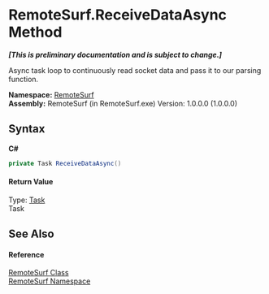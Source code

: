 # RemoteSurf.ReceiveDataAsync Method 
 _**\[This is preliminary documentation and is subject to change.\]**_

Async task loop to continuously read socket data and pass it to our parsing function.

**Namespace:**&nbsp;<a href="N_RemoteSurf">RemoteSurf</a><br />**Assembly:**&nbsp;RemoteSurf (in RemoteSurf.exe) Version: 1.0.0.0 (1.0.0.0)

## Syntax

**C#**<br />
``` C#
private Task ReceiveDataAsync()
```


#### Return Value
Type: <a href="http://msdn2.microsoft.com/en-us/library/dd235678" target="_self">Task</a><br />Task

## See Also


#### Reference
<a href="T_RemoteSurf_RemoteSurf">RemoteSurf Class</a><br /><a href="N_RemoteSurf">RemoteSurf Namespace</a><br />